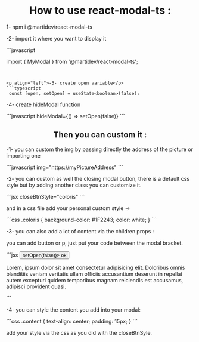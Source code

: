 <h1 align="center">How to use react-modal-ts :</h1>

<p align="left">1- npm i @martidev/react-modal-ts</p>
<p align="left">-2- import it where you want to display it </p>
```javascript

import { MyModal } from '@martidev/react-modal-ts';

```


<p align="left">-3- create open variable</p>
```typescript
 const [open, setOpen] = useState<boolean>(false);
```
<!-- <img align="center" width="400" src="/src/img/Open.png" alt="variable"> -->
<p align="left">-4- create hideModal function</p>
<!-- <img align="center" width="400" src="/src/img/hideModal.png" alt="function"> -->
```javascript
        hideModal={() => setOpen(false)}
```
<h2 align="center">Then you can custom it :</h2>
<p align="left">-1- you can custom the img by passing directly the address of the picture or importing one</p>
```javascript
   img="https://myPictureAddress"
```
   
<!-- <img align="center" width="400" src="/src/img/img.png" alt="img"> -->
<p align="left">-2- you can custom as well the closing modal button, there is a default css style but by adding another class you can customize it.</p>
```jsx
   closeBtnStyle="coloris"
```
<!-- <img align="center" width="400" src="/src/img/btnStyle.png" alt="btn style"> -->
<p>and in a css file add your personal custom style =></p>
```css
  .coloris {
  background-color: #1F2243;
  color: white;
}
```
<!-- <img align="center" width="400" src="/src/img/coloris.png" alt="btn css"> -->
<p align="left">-3- you can also add a lot of content via the children props :</p>
<p align="left">you can add button or p, just put your code between the modal bracket.</p>
```jsx
        <button type="button" onClick={() => setOpen(false)}>
          ok
        </button>
        <p>
          Lorem, ipsum dolor sit amet consectetur adipisicing elit. Doloribus
          omnis blanditiis veniam veritatis ullam officiis accusantium deserunt
          in repellat autem excepturi quidem temporibus magnam reiciendis est
          accusamus, adipisci provident quasi.
        </p>
```
<!-- <img align="center" width="400" src="/src/img/content.png" alt="content"> -->
<p align="left">-4- you can style the content you add into your modal:</p>
```css
  .content {
  text-align: center;
  padding: 15px;
}
```
<!-- <img align="center" width="400" src="/src/img/contentStyle.png" alt="content style"> -->
<p>add your style via the css as you did with the closeBtnSyle.</p>
